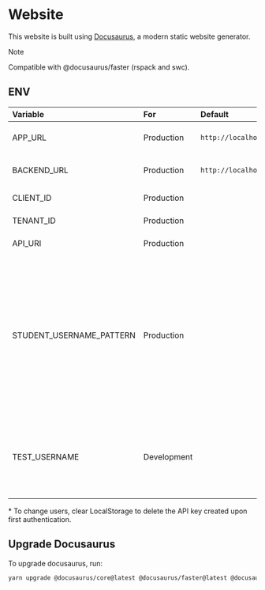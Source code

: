 # Website

This website is built using [Docusaurus](https://docusaurus.io/), a modern static website generator.

> [!NOTE]
> Compatible with @docusaurus/faster (rspack and swc).

## ENV

| Variable                   | For         | Default                 | Example             | Description                                                                                                                                                        |
| :------------------------- | :---------- | :---------------------- | :------------------ | :----------------------------------------------------------------------------------------------------------------------------------------------------------------- |
| APP\_URL                   | Production  | `http://localhost:3000` |                     | Domain of the hosted app                                                                                                                                           |
| BACKEND\_URL               | Production  | `http://localhost:3002` |                     | Url of the API Endpoint                                                                                                                                            |
| CLIENT\_ID                 | Production  |                         |                     | Azure ID: Client ID                                                                                                                                                |
| TENANT\_ID                 | Production  |                         |                     | Azure AD: Tenant Id                                                                                                                                                |
| API\_URI                   | Production  |                         |                     | Azure AD: API Url                                                                                                                                                  |
| STUDENT\_USERNAME\_PATTERN | Production  |                         | `@edu`              | Users with usernames matching this RegExp pattern are displayed as students (regardless of admin status). If unset, all non-admin users are displayed as students. |
| TEST\_USERNAME             | Development |                         | `admin.bar@bazz.ch` | To log in offline. Must correspond to a user email found in the API's database.\*                                                                                  |

\* To change users, clear LocalStorage to delete the API key created upon first authentication.<br />

## Upgrade Docusaurus

To upgrade docusaurus, run:

```bash
yarn upgrade @docusaurus/core@latest @docusaurus/faster@latest @docusaurus/preset-classic@latest @docusaurus/theme-classic@latest @docusaurus/theme-common@latest @docusaurus/module-type-aliases@latest @docusaurus/plugin-rsdoctor@latest @docusaurus/tsconfig@latest @docusaurus/types@latest
```